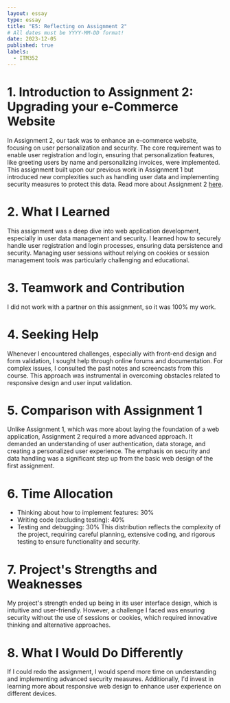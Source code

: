 ```yaml
---
layout: essay
type: essay
title: "E5: Reflecting on Assignment 2"
# All dates must be YYYY-MM-DD format!
date: 2023-12-05
published: true
labels:
  - ITM352
---
```


# 1. Introduction to Assignment 2: Upgrading your e-Commerce Website
In Assignment 2, our task was to enhance an e-commerce website, focusing on user personalization and security. The core requirement was to enable user registration and login, ensuring that personalization features, like greeting users by name and personalizing invoices, were implemented. This assignment built upon our previous work in Assignment 1 but introduced new complexities such as handling user data and implementing security measures to protect this data. Read more about Assignment 2 <a href="https://dport96.github.io/ITM352/morea/150.Assignment2/experience-Assignment2.html">here</a>.

# 2. What I Learned
This assignment was a deep dive into web application development, especially in user data management and security. I learned how to securely handle user registration and login processes, ensuring data persistence and security. Managing user sessions without relying on cookies or session management tools was particularly challenging and educational.

# 3. Teamwork and Contribution
I did not work with a partner on this assignment, so it was 100% my work.

# 4. Seeking Help
Whenever I encountered challenges, especially with front-end design and form validation, I sought help through online forums and documentation. For complex issues, I consulted the past notes and screencasts from this course. This approach was instrumental in overcoming obstacles related to responsive design and user input validation.

# 5. Comparison with Assignment 1
Unlike Assignment 1, which was more about laying the foundation of a web application, Assignment 2 required a more advanced approach. It demanded an understanding of user authentication, data storage, and creating a personalized user experience. The emphasis on security and data handling was a significant step up from the basic web design of the first assignment.

# 6. Time Allocation
- Thinking about how to implement features: 30%
- Writing code (excluding testing): 40%
- Testing and debugging: 30%
This distribution reflects the complexity of the project, requiring careful planning, extensive coding, and rigorous testing to ensure functionality and security.

# 7. Project's Strengths and Weaknesses
My project's strength ended up being in its user interface design, which is intuitive and user-friendly. However, a challenge I faced was ensuring security without the use of sessions or cookies, which required innovative thinking and alternative approaches.

# 8. What I Would Do Differently
If I could redo the assignment, I would spend more time on understanding and implementing advanced security measures. Additionally, I'd invest in learning more about responsive web design to enhance user experience on different devices.

